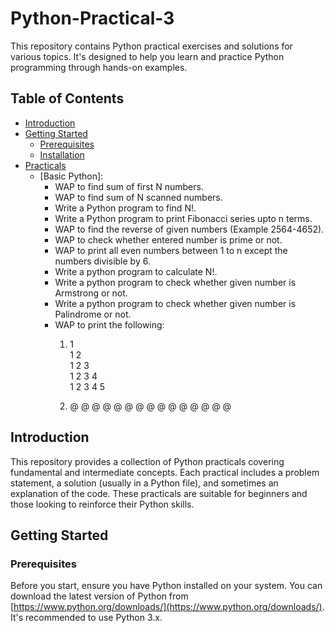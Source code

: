 # Python-Practical-3
This repository contains Python practical exercises and solutions for various topics.  It's designed to help you learn and practice Python programming through hands-on examples.

## Table of Contents

* [Introduction](#introduction)
* [Getting Started](#getting-started)
    * [Prerequisites](#prerequisites)
    * [Installation](#installation)
* [Practicals](#practicals)
    * [Basic Python]:
      * WAP to find sum of first N numbers.
      * WAP to find sum of N scanned numbers.
      * Write a Python program to find N!.
      * Write a Python program to print Fibonacci series upto n terms.
      * WAP to find the reverse of given numbers (Example 2564-4652).
      * WAP to check whether entered number is prime or not.
      * WAP to print all even numbers between 1 to n except the numbers divisible by 6.
      * Write a python program to calculate N!.
      * Write a python program to check whether given number is Armstrong or not.
      * Write a python program to check whether given number is Palindrome or not.
      * WAP to print the following:
          1) 1                  
             1 2                   
             1 2 3                 
             1 2 3 4               
             1 2 3 4 5

          2) @ @ @ @ @
             @ @ @ @
             @ @ @
             @ @
             @
         

## Introduction

This repository provides a collection of Python practicals covering fundamental and intermediate concepts. Each practical includes a problem statement, a solution (usually in a Python file), and sometimes an explanation of the code.  These practicals are suitable for beginners and those looking to reinforce their Python skills.

## Getting Started

### Prerequisites

Before you start, ensure you have Python installed on your system. You can download the latest version of Python from [https://www.python.org/downloads/](https://www.python.org/downloads/).  It's recommended to use Python 3.x.
